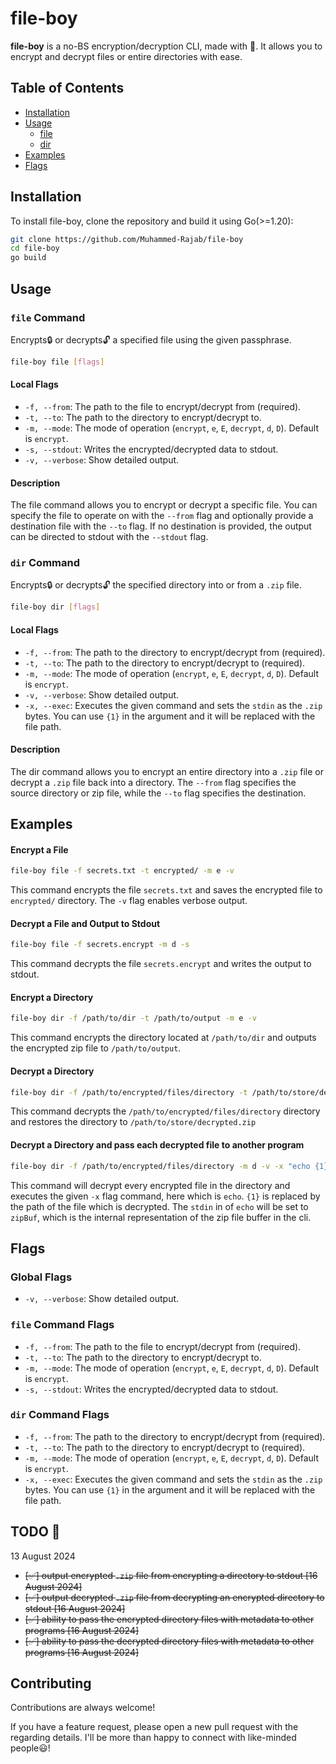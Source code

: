 # file-boy

**file-boy** is a no-BS encryption/decryption CLI, made with 💖. It allows you to encrypt and decrypt files or entire directories with ease.

## Table of Contents

- [Installation](#installation)
- [Usage](#usage)
  - [file](#file-command)
  - [dir](#dir-command)
- [Examples](#examples)
- [Flags](#flags)

## Installation

To install file-boy, clone the repository and build it using Go(>=1.20):

```bash
git clone https://github.com/Muhammed-Rajab/file-boy
cd file-boy
go build
```

## Usage

### `file` Command

Encrypts🔒 or decrypts🔓 a specified file using the given passphrase.

```sh
file-boy file [flags]
```

#### Local Flags

- `-f, --from`: The path to the file to encrypt/decrypt from (required).
- `-t, --to`: The path to the directory to encrypt/decrypt to.
- `-m, --mode`: The mode of operation (`encrypt`, `e`, `E`, `decrypt`, `d`, `D`). Default is `encrypt`.
- `-s, --stdout`: Writes the encrypted/decrypted data to stdout.
- `-v, --verbose`: Show detailed output.

#### Description

The file command allows you to encrypt or decrypt a specific file. You can specify the file to operate on with the `--from` flag and optionally provide a destination file with the `--to` flag. If no destination is provided, the output can be directed to stdout with the `--stdout` flag.

### `dir` Command

Encrypts🔒 or decrypts🔓 the specified directory into or from a `.zip` file.

```sh
file-boy dir [flags]
```

#### Local Flags

- `-f, --from`: The path to the directory to encrypt/decrypt from (required).
- `-t, --to`: The path to the directory to encrypt/decrypt to (required).
- `-m, --mode`: The mode of operation (`encrypt`, `e`, `E`, `decrypt`, `d`, `D`). Default is `encrypt`.
- `-v, --verbose`: Show detailed output.
- `-x, --exec`: Executes the given command and sets the `stdin` as the `.zip` bytes. You can use `{1}` in the argument and it will be replaced with the file path.

#### Description

The dir command allows you to encrypt an entire directory into a `.zip` file or decrypt a `.zip` file back into a directory. The `--from` flag specifies the source directory or zip file, while the `--to` flag specifies the destination.

## Examples

#### Encrypt a File

```sh
file-boy file -f secrets.txt -t encrypted/ -m e -v
```

This command encrypts the file `secrets.txt` and saves the encrypted file to `encrypted/` directory. The `-v` flag enables verbose output.

#### Decrypt a File and Output to Stdout

```sh
file-boy file -f secrets.encrypt -m d -s
```

This command decrypts the file `secrets.encrypt` and writes the output to stdout.

#### Encrypt a Directory

```sh
file-boy dir -f /path/to/dir -t /path/to/output -m e -v
```

This command encrypts the directory located at `/path/to/dir` and outputs the encrypted zip file to `/path/to/output`.

#### Decrypt a Directory

```sh
file-boy dir -f /path/to/encrypted/files/directory -t /path/to/store/decrypted.zip -m d -v
```

This command decrypts the `/path/to/encrypted/files/directory` directory and restores the directory to `/path/to/store/decrypted.zip`

#### Decrypt a Directory and pass each decrypted file to another program
```sh
file-boy dir -f /path/to/encrypted/files/directory -m d -v -x "echo {1}"
```

This command will decrypt every encrypted file in the directory and executes the given `-x` flag command, here which is `echo`. `{1}` is replaced by the path of the file which is decrypted. The `stdin` in of `echo` will be set to `zipBuf`, which is the internal representation of the zip file buffer in the cli.
## Flags

### Global Flags

- `-v, --verbose`: Show detailed output.

### `file` Command Flags

- `-f, --from`: The path to the file to encrypt/decrypt from (required).
- `-t, --to`: The path to the directory to encrypt/decrypt to.
- `-m, --mode`: The mode of operation (`encrypt`, `e`, `E`, `decrypt`, `d`, `D`). Default is `encrypt`.
- `-s, --stdout`: Writes the encrypted/decrypted data to stdout.

### `dir` Command Flags

- `-f, --from`: The path to the directory to encrypt/decrypt from (required).
- `-t, --to`: The path to the directory to encrypt/decrypt to (required).
- `-m, --mode`: The mode of operation (`encrypt`, `e`, `E`, `decrypt`, `d`, `D`). Default is `encrypt`.
- `-x, --exec`: Executes the given command and sets the `stdin` as the `.zip` bytes. You can use `{1}` in the argument and it will be replaced with the file path.

## TODO 📝
13 August 2024
- <s>[✅] output encrypted `.zip` file from encrypting a directory to stdout [16 August 2024]</s>
- <s>[✅] output decrypted `.zip` file from decrypting an encrypted directory to stdout [16 August 2024]</s>
- <s>[✅] ability to pass the encrypted directory files with metadata to other programs [16 August 2024]</s>
- <s>[✅] ability to pass the decrypted directory files with metadata to other programs [16 August 2024]</s>

## Contributing

Contributions are always welcome!

If you have a feature request, please open a new pull request with the regarding details. I'll be more than happy to connect with like-minded people😃!